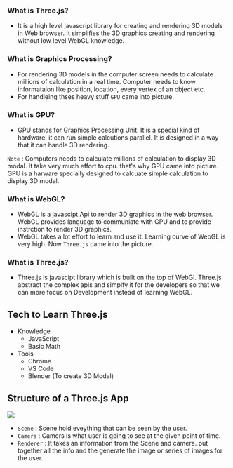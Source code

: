 ### What is Three.js?
- It is a high level javascript library for creating and rendering 3D models in Web browser. It simplifies the 3D graphics creating and rendering without low level WebGL knowledge.

### What is Graphics Processing?
- For rendering 3D models in the computer screen needs to calculate millions of calculation in a real time. Computer needs to know informataion like position, location, every vertex of an object etc.
- For handleing thses heavy stuff ```GPU``` came into picture.

### What is GPU?
- GPU stands for Graphics Processing Unit. It is a special kind of hardware. it can run simple calcutions parallel. It is designed in a way that it can handle 3D rendering. 

```Note``` : Computers needs to calculate millions of calculation to display 3D modal. It take very much effort to cpu. that's why GPU came into picture. GPU is a harware specially designed to calcuate simple calculation to display 3D modal.

### What is WebGL?
- WebGL is a javascipt Api to render 3D graphics in the web browser. WebGL provides language to communiate with GPU and to provide instrction to render 3D graphics.
- WebGL takes a lot effort to learn and use it. Learning curve of WebGL is very high. Now ```Three.js``` came into the picture.

### What is Three.js?
- Three.js is javascipt library which is built on  the top of WebGl. Three.js abstract the complex apis and simplfy it for the developers so that we can more focus on Development instead of learning WebGL.

## Tech to Learn Three.js
- Knowledge
    - JavaScript
    - Basic Math
- Tools
    - Chrome
    - VS Code
    - Blender (To create 3D Modal)

## Structure of a Three.js App
<img src="https://res.cloudinary.com/saurabhbackend/image/upload/v1726143139/Screenshot_from_2024-09-12_17-39-58_mddbax.png">

- ```Scene``` : Scene hold eveything that can be seen by the user.
- ```Camera``` : Camers is what user is going to see at the given point of time.
- ```Renderer``` : It takes an information from the Scene and camera. put together all the info and the generate the image or series of images for the user.  